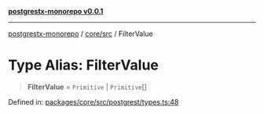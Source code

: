 [**postgrestx-monorepo v0.0.1**](../../../README.md)

---

[postgrestx-monorepo](../../../README.md) / [core/src](../README.md) / FilterValue

# Type Alias: FilterValue

> **FilterValue** = `Primitive` \| `Primitive`[]

Defined in: [packages/core/src/postgrest/types.ts:48](https://github.com/samuelagm/postgrestx/blob/7b606dc406c6da40c0579c7268eb7cd998b69db8/packages/core/src/postgrest/types.ts#L48)
